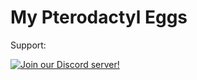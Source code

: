 # My Pterodactyl Eggs

Support:

[![Join our Discord server!](https://invidget.switchblade.xyz/raurR4vshX)](http://discord.gg/raurR4vshX)
